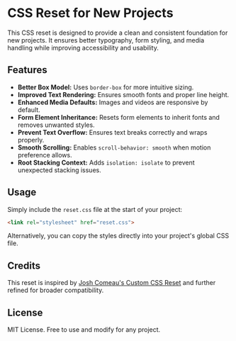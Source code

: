# CSS Reset for New Projects

This CSS reset is designed to provide a clean and consistent foundation for new projects. It ensures better typography, form styling, and media handling while improving accessibility and usability.

## Features

- **Better Box Model:** Uses `border-box` for more intuitive sizing.
- **Improved Text Rendering:** Ensures smooth fonts and proper line height.
- **Enhanced Media Defaults:** Images and videos are responsive by default.
- **Form Element Inheritance:** Resets form elements to inherit fonts and removes unwanted styles.
- **Prevent Text Overflow:** Ensures text breaks correctly and wraps properly.
- **Smooth Scrolling:** Enables `scroll-behavior: smooth` when motion preference allows.
- **Root Stacking Context:** Adds `isolation: isolate` to prevent unexpected stacking issues.

## Usage

Simply include the `reset.css` file at the start of your project:

```html
<link rel="stylesheet" href="reset.css">
```

Alternatively, you can copy the styles directly into your project's global CSS file.

## Credits

This reset is inspired by [Josh Comeau's Custom CSS Reset](https://www.joshwcomeau.com/css/custom-css-reset/) and further refined for broader compatibility.

## License

MIT License. Free to use and modify for any project.
